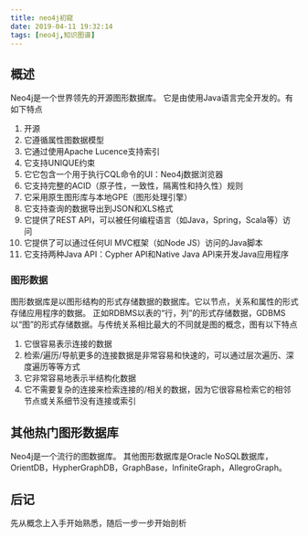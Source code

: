 ```yaml
---
title: neo4j初窥
date: 2019-04-11 19:32:14
tags: [neo4j,知识图谱]
---
```


## 概述
Neo4j是一个世界领先的开源图形数据库。 它是由使用Java语言完全开发的。有如下特点
1. 开源
2. 它遵循属性图数据模型
3. 它通过使用Apache Lucence支持索引
4. 它支持UNIQUE约束
5. 它它包含一个用于执行CQL命令的UI：Neo4j数据浏览器
6. 它支持完整的ACID（原子性，一致性，隔离性和持久性）规则
7. 它采用原生图形库与本地GPE（图形处理引擎）
8. 它支持查询的数据导出到JSON和XLS格式
9. 它提供了REST API，可以被任何编程语言（如Java，Spring，Scala等）访问
10. 它提供了可以通过任何UI MVC框架（如Node JS）访问的Java脚本
11. 它支持两种Java API：Cypher API和Native Java API来开发Java应用程序

### 图形数据
图形数据库是以图形结构的形式存储数据的数据库。它以节点，关系和属性的形式存储应用程序的数据。 正如RDBMS以表的“行，列”的形式存储数据，GDBMS以“图”的形式存储数据。与传统关系相比最大的不同就是图的概念，图有以下特点
1. 它很容易表示连接的数据
2. 检索/遍历/导航更多的连接数据是非常容易和快速的，可以通过层次遍历、深度遍历等等方式
3. 它非常容易地表示半结构化数据
4. 它不需要复杂的连接来检索连接的/相关的数据，因为它很容易检索它的相邻节点或关系细节没有连接或索引

## 其他热门图形数据库
Neo4j是一个流行的图数据库。 其他图形数据库是Oracle NoSQL数据库，OrientDB，HypherGraphDB，GraphBase，InfiniteGraph，AllegroGraph。

## 后记
先从概念上入手开始熟悉，随后一步一步开始剖析